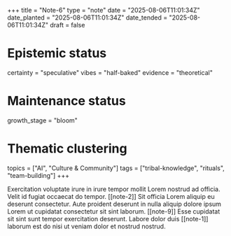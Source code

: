 +++
title = "Note-6"
type = "note"
date = "2025-08-06T11:01:34Z"
date_planted = "2025-08-06T11:01:34Z"
date_tended = "2025-08-06T11:01:34Z"
draft = false
# Epistemic status
certainty = "speculative"
vibes = "half-baked"
evidence = "theoretical"
# Maintenance status
growth_stage = "bloom"
# Thematic clustering
topics = ["AI", "Culture & Community"]
tags = ["tribal-knowledge", "rituals", "team-building"]
+++

Exercitation voluptate irure in irure tempor mollit Lorem nostrud ad officia. Velit id fugiat occaecat do tempor. [[note-2]] Sit officia Lorem aliquip eu deserunt consectetur. Aute proident deserunt in nulla aliquip dolore ipsum Lorem ut cupidatat consectetur sit sint laborum. [[note-9]] Esse cupidatat sit sint sunt tempor exercitation deserunt. Labore dolor duis [[note-1]] laborum est do nisi ut veniam dolor et nostrud nostrud.
